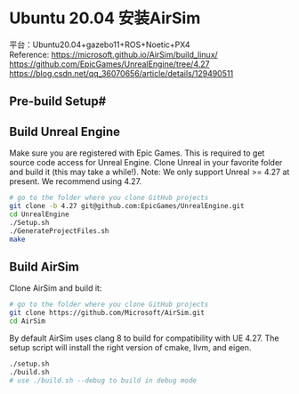 # Ubuntu 20.04 安装AirSim

平台：Ubuntu20.04+gazebo11+ROS+Noetic+PX4
<br>
Reference:
https://microsoft.github.io/AirSim/build_linux/
<br>
https://github.com/EpicGames/UnrealEngine/tree/4.27
<br>
https://blog.csdn.net/qq_36070656/article/details/129490511
<br>

## Pre-build Setup#
## Build Unreal Engine
Make sure you are registered with Epic Games. This is required to get source code access for Unreal Engine.
Clone Unreal in your favorite folder and build it (this may take a while!). Note: We only support Unreal >= 4.27 at present. We recommend using 4.27.
```bash
# go to the folder where you clone GitHub projects
git clone -b 4.27 git@github.com:EpicGames/UnrealEngine.git
cd UnrealEngine
./Setup.sh
./GenerateProjectFiles.sh
make
```
## Build AirSim
Clone AirSim and build it:
```bash
# go to the folder where you clone GitHub projects
git clone https://github.com/Microsoft/AirSim.git
cd AirSim
```
By default AirSim uses clang 8 to build for compatibility with UE 4.27. The setup script will install the right version of cmake, llvm, and eigen.
```bash
./setup.sh
./build.sh
# use ./build.sh --debug to build in debug mode
```





